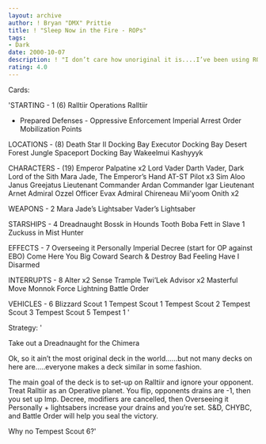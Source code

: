 ```yaml
---
layout: archive
author: ! Bryan "DMX" Prittie
title: ! "Sleep Now in the Fire - ROPs"
tags:
- Dark
date: 2000-10-07
description: ! "I don’t care how unoriginal it is....I’ve been using ROPs as my #1 and #2 deck....now that Ounee Ta is approaching....it’s on the rack...."
rating: 4.0
---
```

Cards: 

'STARTING - 1 (6)
Ralltiir Operations
Ralltiir
- Prepared Defenses -
Oppressive Enforcement
Imperial Arrest Order
Mobilization Points

LOCATIONS - (8)
Death Star II Docking Bay
Executor Docking Bay
Desert
Forest
Jungle
Spaceport Docking Bay
Wakeelmui
Kashyyyk

CHARACTERS - (19)
Emperor Palpatine x2
Lord Vader
Darth Vader, Dark Lord of the Sith
Mara Jade, The Emperor’s Hand
AT-ST Pilot x3
Sim Aloo
Janus Greejatus
Lieutenant Commander Ardan
Commander Igar
Lieutenant Arnet
Admiral Ozzel
Officer Evax
Admiral Chireneau
Mii’yoom Onith x2

WEAPONS - 2
Mara Jade’s Lightsaber
Vader’s Lightsaber

STARSHIPS - 4
Dreadnaught
Bossk in Hounds Tooth
Boba Fett in Slave 1
Zuckuss in Mist Hunter

EFFECTS - 7
Overseeing it Personally
Imperial Decree (start for OP against EBO)
Come Here You Big Coward
Search & Destroy
Bad Feeling Have I
Disarmed

INTERRUPTS - 8
Alter x2
Sense
Trample
Twi’Lek Advisor x2
Masterful Move
Monnok
Force Lightning
Battle Order

VEHICLES - 6
Blizzard Scout 1
Tempest Scout 1
Tempest Scout 2
Tempest Scout 3
Tempest Scout 5
Tempest 1
'

Strategy: '

Take out a Dreadnaught for the Chimera

Ok, so it ain’t the most original deck in the world......but not many decks on here are.....everyone makes a deck similar in some fashion.

The main goal of the deck is to set-up on Ralltiir and ignore your opponent.  Treat Ralltiir as an Operative planet.  You flip, opponents drains are -1, then you set up Imp. Decree, modifiers are cancelled, then Overseeing it Personally + lightsabers increase your drains and you’re set.  S&D, CHYBC, and Battle Order will help you seal the victory.

Why no Tempest Scout 6?'
